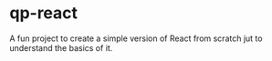 # qp-react
A fun project to create a simple version of React from scratch jut to understand the basics of it.
